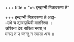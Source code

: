 +++
title = "०५ इन्द्राग्नी मित्रावरुणा ते"

+++
इन्द्राग्नी मित्रावरुणा ते अद्य-  
-उभे च द्यावापृथिवी मातरिश्वा ।  
अश्विना देवः सविता भगश् च  
मनस् त उ घ्नन्तु न रमासा अत्र ॥